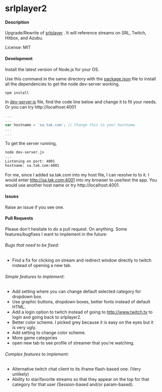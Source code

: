 srlplayer2
=========

#### Description
Upgrade/Rewrite of [srlplayer](https://github.com/tadachi/srlplayer) . It will reference streams on SRL, Twitch, Hitbox, and Azubu.

License: MIT


#### Development

Install the latest version of Node.js for your OS.

Use this command in the same directory with the [package.json](https://github.com/tadachi/multitwitchchat/blob/master/package.json) file to install all the dependencies to get the node dev-server working.

```bash
npm install
```

In [dev-server.js](https://github.com/tadachi/srlplayer/blob/master/dev-server.js) file, find the code line below and change it to fit your needs. Or you can try http://localhost:4001

```javascript
...
...
var hostname = 'sa.tak.com'; // Change this to your hostname.
...
...
```

To get the server running,

```bash
node dev-server.js
...
Listening on port: 4001
hostname: sa.tak.com:4001
```

For me, since I added sa.tak.com into my host file, I can resolve to to it. I would enter http://sa.tak.com:4001 into my browser to use/test the app. You would use another host name or try http://localhost:4001.

#### Issues

Raise an issue if you see one.

#### Pull Requests

Please don't hesitate to do a pull request. On anything.
Some features/bugfixes I want to implement in the future:

###### Bugs that need to be fixed:
* Find a fix for clicking on stream and redirect window directly to twitch instead of opening a new tab.

###### Simple features to implement:
* Add setting where you can change default selected category for dropdown box.
* Use graphic buttons, dropdown boxes, better fonts instead of default HTML.
* Add a login option to twitch instead of going to http://www.twitch.tv to login and going back to srlplayer2.
* Better color scheme. I picked grey because it is easy on the eyes but it is very ugly.
* Add setting to change color scheme.
* More game categories
* open new tab to see profile of streamer that you're watching.

###### Complex features to implement:
* Alternative twitch chat client to its iframe flash-based one. (Very unlikely)
* Ability to star/favorite streams so that they appear on the top for that category for that user (Session-based and/or param-based).
